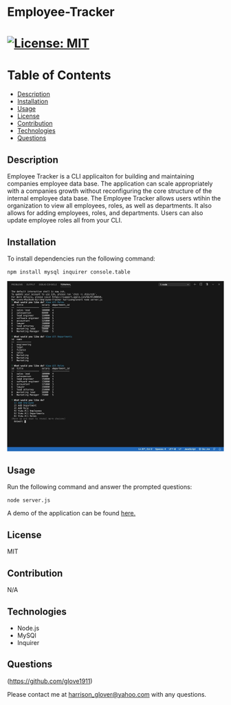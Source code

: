 # Employee-Tracker

# [![License: MIT](https://img.shields.io/badge/License-MIT-yellow.svg)](https://opensource.org/licenses/MIT)

# Table of Contents
- [Description](#description)
- [Installation](#installation)
- [Usage](#usage)
- [License](#license)
- [Contribution](#contribution)
- [Technologies](#technologies)
- [Questions](#questions)



 ## Description
Employee Tracker is a CLI applicaiton for building and maintaining companies employee data base. The application  can scale appropriately with a companies growth without reconfiguring the core structure of the internal employee data base.  The Employee Tracker allows users wtihin the organization to view all employees, roles, as well as departments. It also allows for adding employees, roles, and departments.  Users can also update employee roles all from your CLI.


## Installation
To install dependencies run the following command: 
```
npm install mysql inquirer console.table
```

<img src = "https://github.com/Glove1911/Employee-Tracker/blob/main/F556AB87-DAA6-4299-A99E-041C2A6DAD55_1_105_c.jpeg">

## Usage
Run the following command and answer the prompted questions:
```
node server.js
```
A demo of the application can be found [here.](https://drive.google.com/file/d/1b-84qqvnbMwxKpgaH8Ms2CQGeqmvk8c0/view)

## License
MIT


## Contribution
N/A


## Technologies
* Node.js
* MySQl
* Inquirer



## Questions
(https://github.com/glove1911) 


Please contact me at [harrison_glover@yahoo.com](mailto:harrison_glover@yahoo.com) with any questions.
